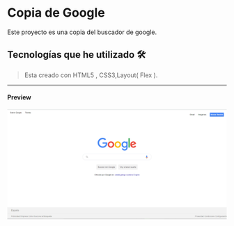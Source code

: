 # Copia de Google
Este proyecto es una copia del buscador de google.

## Tecnologías que he utilizado 🛠️

>Esta creado con HTML5 , CSS3,Layout( Flex ).
 ---

#### Preview

![foto](copiagoogle.PNG) 



